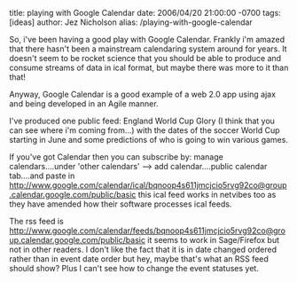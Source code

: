 title: playing with Google Calendar
date: 2006/04/20 21:00:00 -0700
tags: [ideas]
author: Jez Nicholson
alias: /playing-with-google-calendar

So, i've been having a good play with Google Calendar. Frankly i'm amazed that there hasn't been a mainstream calendaring system around for years. It doesn't seem to be rocket science that you should be able to produce and consume streams of data in ical format, but maybe there was more to it than that!

Anyway, Google Calendar is a good example of a web 2.0 app using ajax and being developed in an Agile manner.

I've produced one public feed: England World Cup Glory (I think that you can see where i'm coming from...) with the dates of the soccer World Cup starting in June and some predictions of who is going to win various games.

If you've got Calendar then you can subscribe by: manage calendars....under 'other calendars' --> add calendar....public calendar tab....and paste in http://www.google.com/calendar/ical/bqnoop4s611jmcjcio5rvg92co@group.calendar.google.com/public/basic this  ical feed works in netvibes too as they have amended how their software processes ical feeds.

The rss feed is http://www.google.com/calendar/feeds/bqnoop4s611jmcjcio5rvg92co@group.calendar.google.com/public/basic it seems to work in Sage/Firefox but not in other readers. I don't like the fact that it is in date changed ordered rather than in event date order but hey, maybe that's what an RSS feed should show? Plus I can't see how to change the event statuses yet.